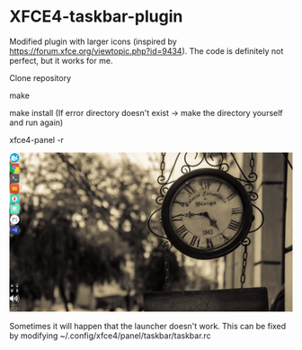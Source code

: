 # XFCE4-taskbar-plugin
Modified plugin with larger icons (inspired by https://forum.xfce.org/viewtopic.php?id=9434). The code is definitely not perfect, but it works for me.


Clone repository

make

make install (If error directory doesn't exist -> make the directory yourself and run again)

xfce4-panel -r

![Screenshot](Screenshot_2019-02-14_17-14-30.png)

Sometimes it will happen that the launcher doesn't work. This can be fixed by modifying ~/.config/xfce4/panel/taskbar/taskbar.rc

